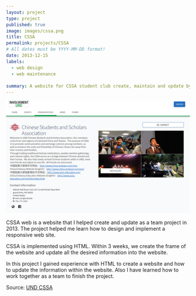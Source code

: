 ```yaml
---
layout: project
type: project
published: true
image: images/cssa.png
title: CSSA
permalink: projects/CSSA
# All dates must be YYYY-MM-DD format!
date: 2013-12-15
labels:
  - web design
  - web maintenance 

summary: A website for CSSA student club create, maintain and update by me and my team.
---
```


<img class="ui medium right floated rounded image" src="../images/cssa.png">

CSSA web is a website that I helped create and update as a team project in 2013. The project helped me learn how to design and implement a responsive web site.

CSSA is implemented using HTML. Within 3 weeks, we create the frame of the website and update all the desired information into the website.

In this project I gained experience with HTML to create a website and how to update the information within the website. Also I have learned how to work together as a team to finish the project.
 
Source: <a href="https://involvement.und.edu/organization/cssa"></i>UND CSSA</a></i></a>
